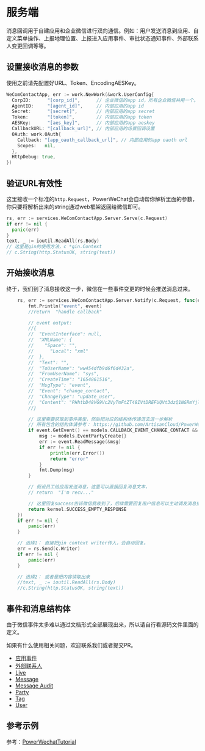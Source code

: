# 服务端

消息回调用于自建应用和企业微信进行双向通信。例如：用户发送消息到应用、自定义菜单操作、上报地理位置、上报进入应用事件、审批状态通知事件、外部联系人变更回调等等。

## 设置接收消息的参数

使用之前请先配置好URL、Token、EncodingAESKey。

``` go
WeComContactApp, err := work.NewWork(&work.UserConfig{
  CorpID:      "[corp_id]",      // 企业微信的app id，所有企业微信共用一个。
  AgentID:     "[agent_id]",     // 内部应用的app id
  Secret:      "[secret]",       // 内部应用的app secret
  Token:       "[token]",        // 内部应用的app token
  AESKey:      "[aes_key]",      // 内部应用的app aeskey
  CallbackURL: "[callback_url]", // 内部应用的场景回调设置
  OAuth: work.OAuth{
    Callback: "[app_oauth_callback_url]", // 内部应用的app oauth url
    Scopes:   nil,
  },
  HttpDebug: true,
})
```

## 验证URL有效性

这里接收一个标准的`http.Request`，PowerWeChat会自动帮你解析里面的参数，你只要将解析出来的string通过web框架返回给微信即可。

``` go
rs, err := services.WeComContactApp.Server.Serve(c.Request)
if err != nil {
  panic(err)
}
text, _ := ioutil.ReadAll(rs.Body)
// 这里是gin的使用方法，c *gin.Context
// c.String(http.StatusOK, string(text))
```

## 开始接收消息

终于，我们到了消息接收这一步，微信在一些事件变更的时候会推送消息过来。

``` go
	rs, err := services.WeComContactApp.Server.Notify(c.Request, func(event contract.EventInterface) interface{} {
		fmt.Println("event", event)
		//return  "handle callback"

		// event output:
		//{
		//  "EventInterface": null,
		//  "XMLName": {
		//    "Space": "",
		//      "Local": "xml"
		//  },
		//  "Text": "",
		//  "ToUserName": "ww454dfb9d6f6d432a",
		//  "FromUserName": "sys",
		//  "CreateTime": "1654861516",
		//  "MsgType": "event",
		//  "Event": "change_contact",
		//  "ChangeType": "update_user",
		//  "Content": "PHhtbD48VG9Vc2VyTmFtZT48IVtDREFUQVt3dzQ1NGRmYjlkNmY2ZDQzMmFdXT48L1RvVXNlck5hbWU+PEZyb21Vc2VyTmFtZT48IVtDREFUQVtzeXNdXT48L0Zyb21Vc2VyTmFtZT48Q3JlYXRlVGltZT4xNjU0ODYxNTE2PC9DcmVhdGVUaW1lPjxNc2dUeXBlPjwhW0NEQVRBW2V2ZW50XV0+PC9Nc2dUeXBlPjxFdmVudD48IVtDREFUQVtjaGFuZ2VfY29udGFjdF1dPjwvRXZlbnQ+PENoYW5nZVR5cGU+PCFbQ0RBVEFbdXBkYXRlX3VzZXJdXT48L0NoYW5nZVR5cGU+PFVzZXJJRD48IVtDREFUQVtXYW5nQ2hhb1lpXV0+PC9Vc2VySUQ+PEFkZHJlc3M+PCFbQ0RBVEFbYWRkci4uLl1dPjwvQWRkcmVzcz48L3htbD4="
		//}

		// 这里需要获取到事件类型，然后把对应的结构体传递进去进一步解析
		// 所有包含的结构体请参考： https://github.com/ArtisanCloud/PowerWeChat/tree/master/src/work/server/handlers/models
		if event.GetEvent() == models.CALLBACK_EVENT_CHANGE_CONTACT && event.GetChangeType() == models.CALLBACK_EVENT_CHANGE_TYPE_CREATE_PARTY {
			msg := models.EventPartyCreate{}
			err := event.ReadMessage(&msg)
			if err != nil {
				println(err.Error())
				return "error"
			}
			fmt.Dump(msg)
		}

		// 假设员工给应用发送消息，这里可以直接回复消息文本，
		// return  "I'm recv..."

		// 这里回复success告诉微信我收到了，后续需要回复用户信息可以主动调发消息接口
		return kernel.SUCCESS_EMPTY_RESPONSE
	})
	if err != nil {
		panic(err)
	}

	// 选择1： 直接把gin context writer传入，会自动回复。
	err = rs.Send(c.Writer)
	if err != nil {
		panic(err)
	}

	// 选择2： 或者是把内容读取出来
	//text, _ := ioutil.ReadAll(rs.Body)
	//c.String(http.StatusOK, string(text))
```


## 事件和消息结构体

由于微信事件太多难以通过文档形式全部展现出来，所以请自行看源码文件里面的定义。

如果有什么使用相关问题，欢迎联系我们或者提交PR。

* [应用事件](https://github.com/ArtisanCloud/PowerWeChat/blob/master/src/work/server/handlers/models/event.go)
* [外部联系人](https://github.com/ArtisanCloud/PowerWeChat/blob/master/src/work/server/handlers/models/externalContact.go)
* [Live](https://github.com/ArtisanCloud/PowerWeChat/blob/master/src/work/server/handlers/models/living.go)
* [Message](https://github.com/ArtisanCloud/PowerWeChat/blob/master/src/work/server/handlers/models/message.go)
* [Message Audit](https://github.com/ArtisanCloud/PowerWeChat/blob/master/src/work/server/handlers/models/msgAudit.go)
* [Party](https://github.com/ArtisanCloud/PowerWeChat/blob/master/src/work/server/handlers/models/party.go)
* [Tag](https://github.com/ArtisanCloud/PowerWeChat/blob/master/src/work/server/handlers/models/tag.go)
* [User](https://github.com/ArtisanCloud/PowerWeChat/blob/master/src/work/server/handlers/models/user.go)


## 参考示例

参考：[PowerWechatTutorial](https://github.com/ArtisanCloud/PowerWechatTutorial/blob/master/controllers/wecom/user/user-callback.go)